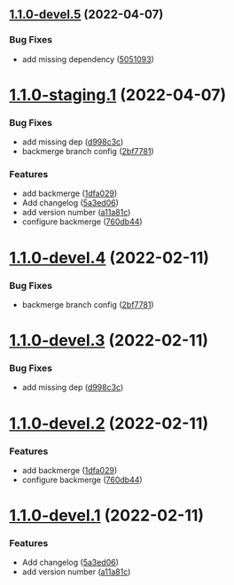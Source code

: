 ## [1.1.0-devel.5](https://github.com/jdpnielsen/semantic-release/compare/v1.1.0-devel.4...v1.1.0-devel.5) (2022-04-07)


### Bug Fixes

* add missing dependency ([5051093](https://github.com/jdpnielsen/semantic-release/commit/505109356725d0f66210a6156a00ae2a5ce1cb98))

# [1.1.0-staging.1](https://github.com/jdpnielsen/semantic-release/compare/v1.0.0...v1.1.0-staging.1) (2022-04-07)


### Bug Fixes

* add missing dep ([d998c3c](https://github.com/jdpnielsen/semantic-release/commit/d998c3c169032b4e007e98d61c3a2a86c4862191))
* backmerge branch config ([2bf7781](https://github.com/jdpnielsen/semantic-release/commit/2bf778153556fdc394e01c499b2c2aac6f7de73c))


### Features

* add backmerge ([1dfa029](https://github.com/jdpnielsen/semantic-release/commit/1dfa0297305dda6a8b43eae66d856c7d854486c7))
* Add changelog ([5a3ed06](https://github.com/jdpnielsen/semantic-release/commit/5a3ed06ad9fd21d166aaebe1f35f302ffe692f21))
* add version number ([a11a81c](https://github.com/jdpnielsen/semantic-release/commit/a11a81cd5b1bcf708cf022c29ae0b5b23914dd97))
* configure backmerge ([760db44](https://github.com/jdpnielsen/semantic-release/commit/760db44d9a5b567e3945db00af0a9c1d029db491))

# [1.1.0-devel.4](https://github.com/jdpnielsen/semantic-release/compare/v1.1.0-devel.3...v1.1.0-devel.4) (2022-02-11)


### Bug Fixes

* backmerge branch config ([2bf7781](https://github.com/jdpnielsen/semantic-release/commit/2bf778153556fdc394e01c499b2c2aac6f7de73c))

# [1.1.0-devel.3](https://github.com/jdpnielsen/semantic-release/compare/v1.1.0-devel.2...v1.1.0-devel.3) (2022-02-11)


### Bug Fixes

* add missing dep ([d998c3c](https://github.com/jdpnielsen/semantic-release/commit/d998c3c169032b4e007e98d61c3a2a86c4862191))

# [1.1.0-devel.2](https://github.com/jdpnielsen/semantic-release/compare/v1.1.0-devel.1...v1.1.0-devel.2) (2022-02-11)


### Features

* add backmerge ([1dfa029](https://github.com/jdpnielsen/semantic-release/commit/1dfa0297305dda6a8b43eae66d856c7d854486c7))
* configure backmerge ([760db44](https://github.com/jdpnielsen/semantic-release/commit/760db44d9a5b567e3945db00af0a9c1d029db491))

# [1.1.0-devel.1](https://github.com/jdpnielsen/semantic-release/compare/v1.0.0...v1.1.0-devel.1) (2022-02-11)


### Features

* Add changelog ([5a3ed06](https://github.com/jdpnielsen/semantic-release/commit/5a3ed06ad9fd21d166aaebe1f35f302ffe692f21))
* add version number ([a11a81c](https://github.com/jdpnielsen/semantic-release/commit/a11a81cd5b1bcf708cf022c29ae0b5b23914dd97))
